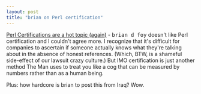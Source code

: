 ```yaml
---
layout: post
title: "brian on Perl certification"
---
```




<a href="http://www.oreillynet.com/pub/wlg/4160">Perl Certifications are a hot topic (again)</a> - <tt>brian d foy</tt> doesn't like Perl certification and I couldn't agree more. I recognize that it's difficult for companies to ascertain if someone actually knows what they're talking about in the absence of honest references. (Which, BTW, is a shameful side-effect of our lawsuit crazy culture.) But IMO certification is just another method The Man uses to treat you like a cog that can be measured by numbers rather than as a human being.

<p>Plus: how hardcore is brian to post this from Iraq? Wow.</p>



